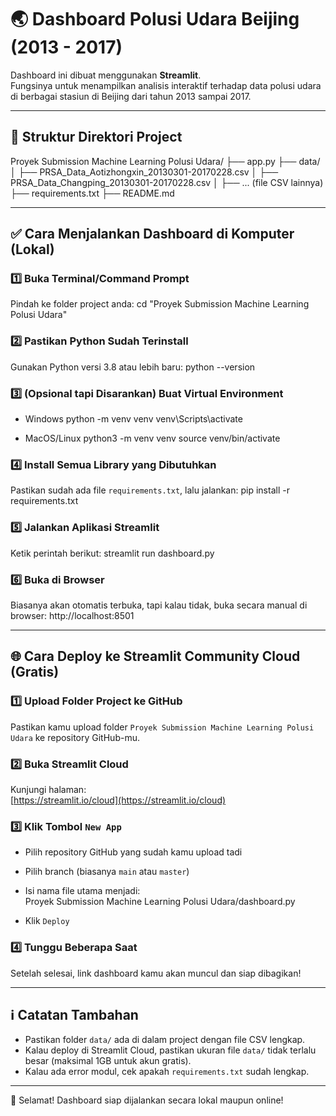 # 🌏 Dashboard Polusi Udara Beijing (2013 - 2017)

Dashboard ini dibuat menggunakan **Streamlit**.  
Fungsinya untuk menampilkan analisis interaktif terhadap data polusi udara di berbagai stasiun di Beijing dari tahun 2013 sampai 2017.

---

## 📁 Struktur Direktori Project

Proyek Submission Machine Learning Polusi Udara/ ├── app.py ├── data/ │ ├── PRSA_Data_Aotizhongxin_20130301-20170228.csv │ ├── PRSA_Data_Changping_20130301-20170228.csv │ ├── ... (file CSV lainnya) ├── requirements.txt ├── README.md

---

## ✅ Cara Menjalankan Dashboard di Komputer (Lokal)

### 1️⃣ Buka Terminal/Command Prompt  
Pindah ke folder project anda:
cd "Proyek Submission Machine Learning Polusi Udara"

### 2️⃣ Pastikan Python Sudah Terinstall  
Gunakan Python versi 3.8 atau lebih baru: 
python --version

### 3️⃣ (Opsional tapi Disarankan) Buat Virtual Environment  
- Windows
python -m venv venv venv\Scripts\activate

- MacOS/Linux
python3 -m venv venv source venv/bin/activate


### 4️⃣ Install Semua Library yang Dibutuhkan  
Pastikan sudah ada file `requirements.txt`, lalu jalankan:
pip install -r requirements.txt


### 5️⃣ Jalankan Aplikasi Streamlit  
Ketik perintah berikut:
streamlit run dashboard.py


### 6️⃣ Buka di Browser  
Biasanya akan otomatis terbuka, tapi kalau tidak, buka secara manual di browser:
http://localhost:8501


---

## 🌐 Cara Deploy ke Streamlit Community Cloud (Gratis)

### 1️⃣ Upload Folder Project ke GitHub  
Pastikan kamu upload folder `Proyek Submission Machine Learning Polusi Udara` ke repository GitHub-mu.

### 2️⃣ Buka Streamlit Cloud  
Kunjungi halaman:  
[https://streamlit.io/cloud](https://streamlit.io/cloud)

### 3️⃣ Klik Tombol `New App`  
- Pilih repository GitHub yang sudah kamu upload tadi  
- Pilih branch (biasanya `main` atau `master`)  
- Isi nama file utama menjadi:  
Proyek Submission Machine Learning Polusi Udara/dashboard.py

- Klik `Deploy`

### 4️⃣ Tunggu Beberapa Saat  
Setelah selesai, link dashboard kamu akan muncul dan siap dibagikan!

---

## ℹ️ Catatan Tambahan
- Pastikan folder `data/` ada di dalam project dengan file CSV lengkap.  
- Kalau deploy di Streamlit Cloud, pastikan ukuran file `data/` tidak terlalu besar (maksimal 1GB untuk akun gratis).  
- Kalau ada error modul, cek apakah `requirements.txt` sudah lengkap.

---

🎉 Selamat! Dashboard siap dijalankan secara lokal maupun online!
